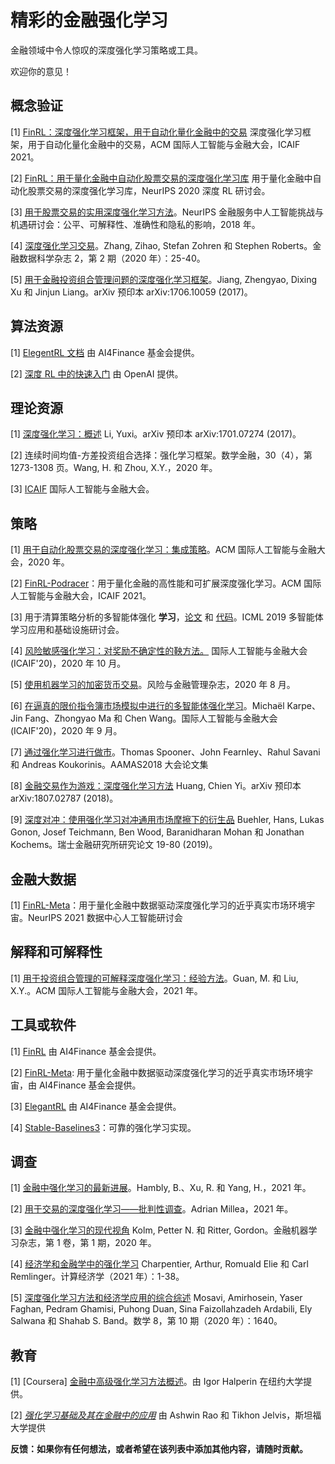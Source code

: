 # 精彩的金融强化学习

  金融领域中令人惊叹的深度强化学习策略或工具。

  欢迎你的意见！

## 概念验证

[1] [FinRL：深度强化学习框架，用于自动化量化金融中的交易](https://papers.ssrn.com/sol3/papers.cfm?abstract_id=3955949) 深度强化学习框架，用于自动化量化金融中的交易，ACM 国际人工智能与金融大会，ICAIF 2021。

[2] [FinRL：用于量化金融中自动化股票交易的深度强化学习库](https://arxiv.org/abs/2011.09607) 用于量化金融中自动化股票交易的深度强化学习库，NeurIPS 2020 深度 RL 研讨会。

[3] [用于股票交易的实用深度强化学习方法](https://arxiv.org/abs/1811.07522)。NeurIPS 金融服务中人工智能挑战与机遇研讨会：公平、可解释性、准确性和隐私的影响，2018 年。

[4] [深度强化学习交易](https://arxiv.org/abs/1911.10107)。Zhang, Zihao, Stefan Zohren 和 Stephen Roberts。金融数据科学杂志 2，第 2 期（2020 年）：25-40。

[5] [用于金融投资组合管理问题的深度强化学习框架](https://arxiv.org/abs/1706.10059)。Jiang, Zhengyao, Dixing Xu 和 Jinjun Liang。arXiv 预印本 arXiv:1706.10059 (2017)。

## 算法资源

[1] [ElegentRL 文档](https://elegantrl.readthedocs.io) 由 AI4Finance 基金会提供。

[2] [深度 RL 中的快速入门](https://spinningup.openai.com/) 由 OpenAI 提供。

## 理论资源

[1] [深度强化学习：概述](https://arxiv.org/abs/1701.07274) Li, Yuxi。arXiv 预印本 arXiv:1701.07274 (2017)。

[2] 连续时间均值-方差投资组合选择：强化学习框架。数学金融，30（4），第 1273-1308 页。Wang, H. 和 Zhou, X.Y.，2020 年。

[3] [ICAIF](https://ai-finance.org) 国际人工智能与金融大会。

## 策略

[1] [用于自动化股票交易的深度强化学习：集成策略](https://papers.ssrn.com/sol3/papers.cfm?abstract_id=3690996)。ACM 国际人工智能与金融大会，2020 年。

[2] [FinRL-Podracer](https://arxiv.org/abs/2111.05188)：用于量化金融的高性能和可扩展深度强化学习。ACM 国际人工智能与金融大会，ICAIF 2021。

[3] 用于清算策略分析的多智能体强化 **学习**，[论文](https://arxiv.org/abs/1906.11046) 和 [代码](https://github.com/WenhangBao/Multi-Agent-RL-for-Liquidation)。ICML 2019 多智能体学习应用和基础设施研讨会。

[4] [风险敏感强化学习：对奖励不确定性的鞅方法。](https://arxiv.org/abs/2006.12686) 国际人工智能与金融大会 (ICAIF'20)，2020 年 10 月。

[5] [使用机器学习的加密货币交易](https://www.mdpi.com/1911-8074/13/8/178)。风险与金融管理杂志，2020 年 8 月。

[6] [在逼真的限价指令簿市场模拟中进行的多智能体强化学习](https://arxiv.org/abs/2006.05574)。Michaël Karpe、Jin Fang、Zhongyao Ma 和 Chen Wang。国际人工智能与金融大会 (ICAIF'20)，2020 年 9 月。

[7] [通过强化学习进行做市](https://arxiv.org/abs/1804.04216)。Thomas Spooner、John Fearnley、Rahul Savani 和 Andreas Koukorinis。AAMAS2018 大会论文集

[8] [金融交易作为游戏：深度强化学习方法](https://arxiv.org/abs/1807.02787) Huang, Chien Yi。arXiv 预印本 arXiv:1807.02787 (2018)。

[9] [深度对冲：使用强化学习对冲通用市场摩擦下的衍生品](https://papers.ssrn.com/sol3/papers.cfm?abstract_id=3355706) Buehler, Hans, Lukas Gonon, Josef Teichmann, Ben Wood, Baranidharan Mohan 和 Jonathan Kochems。瑞士金融研究所研究论文 19-80 (2019)。

## 金融大数据

[1] [FinRL-Meta](https://arxiv.org/abs/2112.06753)：用于量化金融中数据驱动深度强化学习的近乎真实市场环境宇宙。NeurIPS 2021 数据中心人工智能研讨会

## 解释和可解释性

[1] [用于投资组合管理的可解释深度强化学习：经验方法](https://papers.ssrn.com/sol3/papers.cfm?abstract_id=3958005; )。Guan, M. 和 Liu, X.Y.。ACM 国际人工智能与金融大会，2021 年。

## 工具或软件

[1] [FinRL](https://github.com/AI4Finance-Foundation/FinRL) 由 AI4Finance 基金会提供。

[2] [FinRL-Meta](https://github.com/AI4Finance-Foundation/FinRL-Meta): 用于量化金融中数据驱动深度强化学习的近乎真实市场环境宇宙，由 AI4Finance 基金会提供。

[3] [ElegantRL](https://github.com/AI4Finance-Foundation/ElegantRL) 由 AI4Finance 基金会提供。

[4] [Stable-Baselines3](https://github.com/DLR-RM/stable-baselines3)：可靠的强化学习实现。

## 调查

[1] [金融中强化学习的最新进展](https://papers.ssrn.com/sol3/papers.cfm?abstract_id=3971071)。Hambly, B.、Xu, R. 和 Yang, H.，2021 年。

[2] [用于交易的深度强化学习——批判性调查](https://www.mdpi.com/2306-5729/6/11/119)。Adrian Millea，2021 年。

[3] [金融中强化学习的现代视角](https://papers.ssrn.com/sol3/papers.cfm?abstract_id=3449401)  Kolm, Petter N. 和 Ritter, Gordon。金融机器学习杂志，第 1 卷，第 1 期，2020 年。

[4] [经济学和金融学中的强化学习](https://arxiv.org/abs/2003.10014) Charpentier, Arthur, Romuald Elie 和 Carl Remlinger。计算经济学（2021 年）：1-38。

[5] [深度强化学习方法和经济学应用的综合综述](https://www.mdpi.com/2227-7390/8/10/1640) Mosavi, Amirhosein, Yaser Faghan, Pedram Ghamisi, Puhong Duan, Sina Faizollahzadeh Ardabili, Ely Salwana 和 Shahab S. Band。数学 8，第 10 期（2020 年）：1640。

## 教育

[1] [Coursera] [金融中高级强化学习方法概述](https://www.coursera.org/learn/advanced-methods-reinforcement-learning-finance)。由 Igor Halperin 在纽约大学提供。

[2] [*强化学习基础及其在金融中的应用*](https://stanford.edu/~ashlearn/RLForFinanceBook/book.pdf) 由 Ashwin Rao 和 Tikhon Jelvis，斯坦福大学提供

**反馈：如果你有任何想法，或者希望在该列表中添加其他内容，请随时贡献。**
